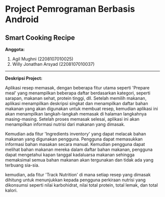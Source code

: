 # Project Pemrograman Berbasis Android
## Smart Cooking Recipe

**Anggota:**
1. Agil Mughni (2208107010025)
2. Willy Jonathan Arsyad (2208107010037)

---

**Deskripsi Project:**

Aplikasi resep memasak, dengan beberapa fitur utama seperti 'Prepare meal' yang menampilkan beberapa daftar berdasarkan kategori, seperti sarapan, makanan sehat, protein tinggi, dll. Setelah memilih makanan, aplikasi menampilkan deskripsi singkat dan menampilkan daftar bahan makanan yang akan digunakan untuk membuat resep, kemudian aplikasi ini akan menampilkan langkah-langkah memasak di halaman langkahnya masing-masing. Setelah proses memasak selesai, aplikasi ini akan menampilkan informasi nutrisi dari makanan yang dimasak.

Kemudian ada fitur 'Ingredients inventory' yang dapat melacak bahan makanan yang digunakan pengguna. Pengguna dapat memasukkan informasi bahan masakan secara manual. Kemudian pengguna dapat melihat bahan makanan mereka dalam daftar bahan makanan, pengguna dapat mengetahui kapan tanggal kadaluarsa makanan sehingga memaksimal semua bahan makanan akan tergunakan dan tidak ada yang terbuang sia-sia.

kemudian, ada fitur 'Track Nutrition' di mana setiap resep yang dimasak dihitung untuk menunjukkan kepada pengguna perkiraan nutrisi yang dikonsumsi seperti nilai karbohidrat, nilai total protein, total lemak, dan total kalori.
